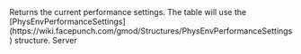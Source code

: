 <function name="GetPerformanceSettings" parent="IPhysicsEnvironment" type="classfunc">
	<description>
		Returns the current performance settings.
		The table will use the [PhysEnvPerformanceSettings](https://wiki.facepunch.com/gmod/Structures/PhysEnvPerformanceSettings) structure.
	</description>
	<realm>Server</realm>
	<args>
	</args>
	<rets>
		<ret name="" type="table"></ret>
	</rets>
</function>